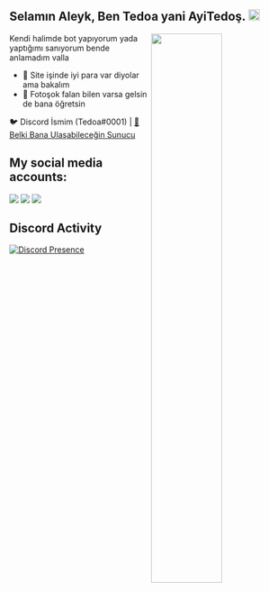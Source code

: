 <h2>Selamın Aleyk, Ben Tedoa yani AyiTedoş. <img src="https://media.giphy.com/media/Q7LHmoFwVP6Yc1swZs/giphy.gif" height="20px"></h2>

<img width="50%" align="right" src="https://github-readme-stats.vercel.app/api?username=aiasjs&show_icons=true&hide_title=true&theme=merko">

Kendi halimde bot yapıyorum yada yaptığımı sanıyorum bende anlamadım valla

- 👯 Site işinde iyi para var diyolar ama bakalım
- 🎈 Fotoşok falan bilen varsa gelsin de bana öğretsin

🐦 Discord İsmim (Tedoa#0001) | [🏡 Belki Bana Ulaşabileceğin Sunucu](https://discord.gg/awJ9U2YWqV)

<h2>My social media accounts:</h2>
 <a href="https://discord.com/users/852624608434978859" target"blank_"><img src="https://img.shields.io/badge/Discord%20-7289DA.svg?&style=for-the-badge&logo=discord&logoColor=white"></a>
<a href="https://www.youtube.com/channel/UCxIBaIpeUyRM3Xm3ZT_ZbPQ" target"blank_"><img src="https://img.shields.io/badge/youtube%20-ff0000.svg?&style=for-the-badge&logo=youtube&logoColor=white"></a>
   <a href="https://www.instagram.com/tedoa00" target"blank_"><img src="https://img.shields.io/badge/INSTAGRAM%20-DC3175.svg?&style=for-the-badge&logo=instagram&logoColor=white"></a>


## Discord Activity
[![Discord Presence](https://lanyard-profile-readme.vercel.app/api/585615152313794560)](https://discord.com/users/585615152313794560)
